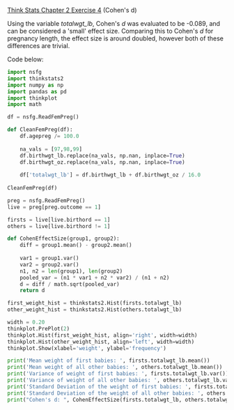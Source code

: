 [Think Stats Chapter 2 Exercise 4](http://greenteapress.com/thinkstats2/html/thinkstats2003.html#toc24) (Cohen's d)

Using the variable _totalwgt_lb_, Cohen's _d_ was evaluated to be -0.089, and can be considered a 'small' effect size. Comparing this to Cohen's _d_ for pregnancy length, the effect size is around doubled, however both of these differences are trivial.  

Code below:  
```python
import nsfg
import thinkstats2
import numpy as np  
import pandas as pd  
import thinkplot  
import math  

df = nsfg.ReadFemPreg()  

def CleanFemPreg(df):  
    df.agepreg /= 100.0  
    
    na_vals = [97,98,99]  
    df.birthwgt_lb.replace(na_vals, np.nan, inplace=True)  
    df.birthwgt_oz.replace(na_vals, np.nan, inplace=True)  
     
    df['totalwgt_lb'] = df.birthwgt_lb + df.birthwgt_oz / 16.0  
    
CleanFemPreg(df)  

preg = nsfg.ReadFemPreg()  
live = preg[preg.outcome == 1]  

firsts = live[live.birthord == 1]  
others = live[live.birthord != 1]  

def CohenEffectSize(group1, group2):  
    diff = group1.mean() - group2.mean()  
    
    var1 = group1.var()  
    var2 = group2.var()  
    n1, n2 = len(group1), len(group2)  
    pooled_var = (n1 * var1 + n2 * var2) / (n1 + n2)  
    d = diff / math.sqrt(pooled_var)  
    return d  

first_weight_hist = thinkstats2.Hist(firsts.totalwgt_lb)  
other_weight_hist = thinkstats2.Hist(others.totalwgt_lb)  

width = 0.20  
thinkplot.PrePlot(2)  
thinkplot.Hist(first_weight_hist, align='right', width=width)  
thinkplot.Hist(other_weight_hist, align='left', width=width)  
thinkplot.Show(xlabel='weight', ylabel='frequency')  

print('Mean weight of first babies: ', firsts.totalwgt_lb.mean())  
print('Mean weight of all other babies: ', others.totalwgt_lb.mean())  
print('Variance of weight of first babies: ', firsts.totalwgt_lb.var())  
print('Variance of weight of all other babies: ', others.totalwgt_lb.var())  
print('Standard Deviation of the weight of first babies: ', firsts.totalwgt_lb.std())  
print('Standard Deviation of the weight of all other babies: ', others.totalwgt_lb.std())  
print("Cohen's d: ", CohenEffectSize(firsts.totalwgt_lb, others.totalwgt_lb))  
```
